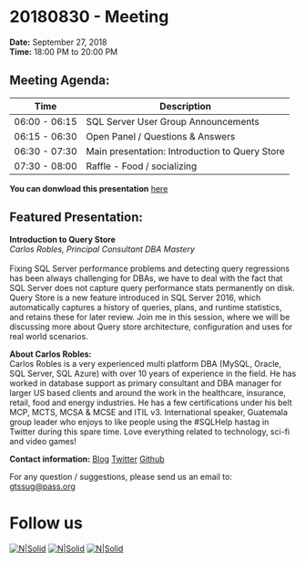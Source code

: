 # 20180830 - Meeting

**Date:** September 27, 2018\
**Time:** 18:00 PM to 20:00 PM 

## Meeting Agenda:
Time | Description
--- | ---
06:00 - 06:15 | SQL Server User Group Announcements
06:15 - 06:30 | Open Panel / Questions & Answers
06:30 - 07:30 | Main presentation: Introduction to Query Store
07:30 - 08:00 | Raffle - Food / socializing 

**You can donwload this presentation** [here]

## Featured Presentation:
**Introduction to Query Store**\
_Carlos Robles, Principal Consultant DBA Mastery_\
\
Fixing SQL Server performance problems and detecting query regressions has been always challenging for DBAs, we have to deal with the fact that SQL Server does not capture query performance stats permanently on disk. Query Store is a new feature introduced in SQL Server 2016, which automatically captures a history of queries, plans, and runtime statistics, and retains these for later review. Join me in this session, where we will be discussing more about Query store architecture, configuration and uses for real world scenarios.

**About Carlos Robles:**\
Carlos Robles is a very experienced multi platform DBA (MySQL, Oracle, SQL Server, SQL Azure) with over 10 years of experience in the field. He has worked in database support as primary consultant and DBA manager for larger US based clients and around the work in the healthcare, insurance, retail, food and energy industries. He has a few certifications under his belt MCP, MCTS, MCSA & MCSE and ITIL v3. International speaker, Guatemala group leader who enjoys to like people using the #SQLHelp hastag in Twitter during this spare time. Love everything related to technology, sci-fi and video games!

**Contact information:**
[Blog]
[Twitter]
[Github]

For any question / suggestions, please send us an email to:
gtssug@pass.org

# Follow us
[![N|Solid](http://dbamastery.com/wp-content/uploads/2018/08/if_browser_1055104.png)](http://gtssug.pass.org/) [![N|Solid](http://dbamastery.com/wp-content/uploads/2018/08/if_twitter_circle_color_107170.png)](https://twitter.com/gtssug) [![N|Solid](http://dbamastery.com/wp-content/uploads/2018/08/if_github_circle_black_107161.png)](https://github.com/GTSSUG)

[Blog]: <http://dbamastery.com/>
[Twitter]: <https://twitter.com/dbamastery>
[Github]: <https://github.com/dbamaster>
[here]: <https://git.io/fxLa0>

